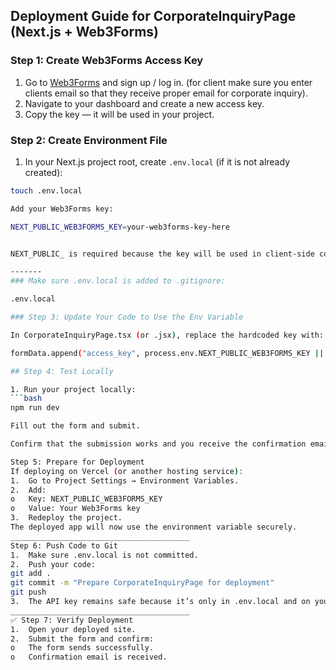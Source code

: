 
## Deployment Guide for CorporateInquiryPage (Next.js + Web3Forms)

### Step 1: Create Web3Forms Access Key
1. Go to [Web3Forms](https://web3forms.com/) and sign up / log in. (for client make sure you enter clients email so that they receive proper email for corporate inquiry).
2. Navigate to your dashboard and create a new access key.
3. Copy the key — it will be used in your project.

### Step 2: Create Environment File
1. In your Next.js project root, create `.env.local` (if it is not already created):
```bash
touch .env.local

Add your Web3Forms key:

NEXT_PUBLIC_WEB3FORMS_KEY=your-web3forms-key-here


NEXT_PUBLIC_ is required because the key will be used in client-side code.

-------
### Make sure .env.local is added to .gitignore:

.env.local

### Step 3: Update Your Code to Use the Env Variable

In CorporateInquiryPage.tsx (or .jsx), replace the hardcoded key with:

formData.append("access_key", process.env.NEXT_PUBLIC_WEB3FORMS_KEY || "");

## Step 4: Test Locally

1. Run your project locally:
```bash
npm run dev

Fill out the form and submit.

Confirm that the submission works and you receive the confirmation email.

Step 5: Prepare for Deployment
If deploying on Vercel (or another hosting service):
1.	Go to Project Settings → Environment Variables.
2.	Add:
o	Key: NEXT_PUBLIC_WEB3FORMS_KEY
o	Value: Your Web3Forms key
3.	Redeploy the project.
The deployed app will now use the environment variable securely.
________________________________________
Step 6: Push Code to Git
1.	Make sure .env.local is not committed.
2.	Push your code:
git add .
git commit -m "Prepare CorporateInquiryPage for deployment"
git push
3.	The API key remains safe because it’s only in .env.local and on your deployment environment.
________________________________________
✅ Step 7: Verify Deployment
1.	Open your deployed site.
2.	Submit the form and confirm:
o	The form sends successfully.
o	Confirmation email is received.
